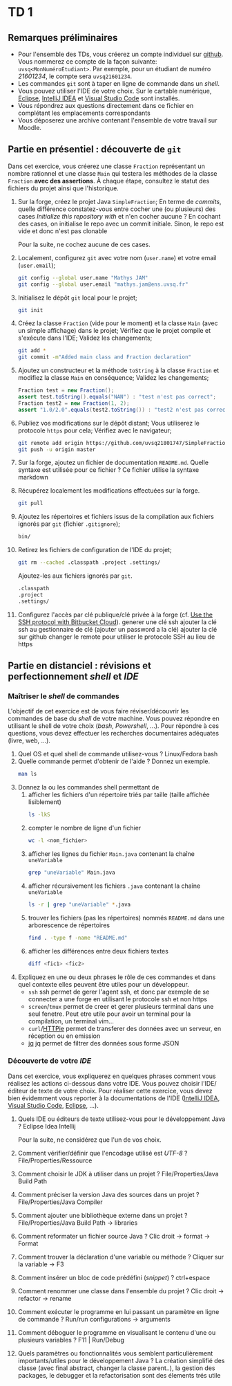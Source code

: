 # TD 1
## Remarques préliminaires
* Pour l'ensemble des TDs, vous créerez un compte individuel sur [github](https://github.com/).
Vous nommerez ce compte de la façon suivante: `uvsq<MonNuméroÉtudiant>`.
Par exemple, pour un étudiant de numéro *21601234*, le compte sera `uvsq21601234`.
* Les commandes `git` sont à taper en ligne de commande dans un *shell*.
* Vous pouvez utiliser l'IDE de votre choix.
Sur le cartable numérique, [Eclipse](www.eclipse.org), [IntelliJ IDEA](http://www.jetbrains.com/idea/) et [Visual Studio Code](https://code.visualstudio.com/) sont installés.
* Vous répondrez aux questions directement dans ce fichier en complétant les emplacements correspondants
* Vous déposerez une archive contenant l'ensemble de votre travail sur Moodle.

## Partie en présentiel : découverte de `git`
Dans cet exercice, vous créerez une classe `Fraction` représentant un nombre rationnel et une classe `Main` qui testera les méthodes de la classe `Fraction` **avec des assertions**.
À chaque étape, consultez le statut des fichiers du projet ainsi que l'historique.

1. Sur la forge, créez le projet Java `SimpleFraction`;
En terme de *commits*, quelle différence constatez-vous entre cocher une (ou plusieurs) des cases *Initialize this repository with* et n'en cocher aucune ?
    En cochant des cases, on initialise le repo avec un commit initiale. Sinon, le repo est vide et donc n'est pas clonable

    Pour la suite, ne cochez aucune de ces cases.
1. Localement, configurez `git` avec votre nom (`user.name`) et votre email (`user.email`);
    ```bash
    git config --global user.name "Mathys JAM"
    git config --global user.email "mathys.jam@ens.uvsq.fr"
    ```
1. Initialisez le dépôt `git` local pour le projet;
    ```bash
    git init
    ```
1. Créez la classe `Fraction` (vide pour le moment) et la classe `Main` (avec un simple affichage) dans le projet;
Vérifiez que le projet compile et s'exécute dans l'IDE;
Validez les changements;
    ```bash
    git add *
    git commit -m"Added main class and Fraction declaration"
    ```
1. Ajoutez un constructeur et la méthode `toString` à la classe `Fraction` et modifiez la classe `Main` en conséquence;
Validez les changements;
    ```Java
    Fraction test = new Fraction();
    assert test.toString().equals("NAN") : "test n'est pas correct";
    Fraction test2 = new Fraction(1, 2);
    assert "1.0/2.0".equals(test2.toString()) : "test2 n'est pas correct";
    ```
1. Publiez vos modifications sur le dépôt distant;
Vous utiliserez le protocole `https` pour cela;
Vérifiez avec le navigateur;
    ```bash
    git remote add origin https://github.com/uvsq21801747/SimpleFraction
    git push -u origin master
    ```
1. Sur la forge, ajoutez un fichier de documentation `README.md`.
Quelle syntaxe est utilisée pour ce fichier ?
    Ce fichier utilise la syntaxe markdown
1. Récupérez localement les modifications effectuées sur la forge.
    ```bash
    git pull
    ```
1. Ajoutez les répertoires et fichiers issus de la compilation aux fichiers ignorés par `git` (fichier `.gitignore`);
    ```bash
    bin/
    ```
1. Retirez les fichiers de configuration de l'IDE du projet;
    ```bash
    git rm --cached .classpath .project .settings/
    ```
    Ajoutez-les aux fichiers ignorés par `git`.
    ```bash
    .classpath
    .project
    .settings/
    ```
1. Configurez l'accès par clé publique/clé privée à la forge (cf. [Use the SSH protocol with Bitbucket Cloud](https://confluence.atlassian.com/bitbucket/use-the-ssh-protocol-with-bitbucket-cloud-221449711.html)).
    generer une clé ssh
    ajouter la clé ssh au gestionnaire de clé
    (ajouter un password a la clé)
    ajouter la clé sur github
    changer le remote pour utiliser le protocole SSH au lieu de https

## Partie en distanciel : révisions et perfectionnement *shell* et *IDE*
### Maîtriser le *shell* de commandes
L'objectif de cet exercice est de vous faire réviser/découvrir les commandes de base du *shell* de votre machine.
Vous pouvez répondre en utilisant le shell de votre choix (*bash*, *Powershell*, ...).
Pour répondre à ces questions, vous devez effectuer les recherches documentaires adéquates (livre, web, ...).

1. Quel OS et quel shell de commande utilisez-vous ?
    Linux/Fedora
    bash
1. Quelle commande permet d'obtenir de l'aide ?
Donnez un exemple.
    ```bash
    man ls
    ```
1. Donnez la ou les commandes shell permettant de
    1. afficher les fichiers d'un répertoire triés par taille (taille affichée lisiblement)
        ```bash
        ls -lkS
        ```
    1. compter le nombre de ligne d'un fichier
        ```bash
        wc -l <nom_fichier>
        ```
    1. afficher les lignes du fichier `Main.java` contenant la chaîne `uneVariable`
        ```bash
        grep "uneVariable" Main.java
        ```
    1. afficher récursivement les fichiers `.java` contenant la chaîne `uneVariable`
        ```bash
        ls -r | grep "uneVariable" *.java
        ```
    1. trouver les fichiers (pas les répertoires) nommés `README.md` dans une arborescence de répertoires
        ```bash
        find . -type f -name "README.md"
        ```
    1. afficher les différences entre deux fichiers textes
        ```bash
        diff <fic1> <fic2>
        ```
1. Expliquez en une ou deux phrases le rôle de ces commandes et dans quel contexte elles peuvent être utiles pour un développeur.
    * `ssh`
        ssh permet de gerer l'agent ssh, et donc par exemple de se connecter a une forge en utilisant le protocole ssh et non https
    * `screen`/`tmux`
        permet de creer et gerer plusieurs terminal dans une seul fenetre. Peut etre utile pour avoir un terminal pour la compilation, un terminal vim...
    * `curl`/[HTTPie](https://httpie.org/)
        permet de transferer des données avec un serveur, en réception ou en emission 
    * [jq](https://stedolan.github.io/jq/)
        jq permet de filtrer des données sous forme JSON

### Découverte de votre *IDE*
Dans cet exercice, vous expliquerez en quelques phrases comment vous réalisez les actions ci-dessous dans votre IDE.
Vous pouvez choisir l'IDE/éditeur de texte de votre choix.
Pour réaliser cette exercice, vous devez bien évidemment vous reporter à la documentations de l'IDE ([IntelliJ IDEA](https://www.jetbrains.com/help/idea/discover-intellij-idea.html#developer-tools), [Visual Studio Code](https://code.visualstudio.com/docs), [Eclipse](https://help.eclipse.org/2020-09/index.jsp), ...).

1. Quels IDE ou éditeurs de texte utilisez-vous pour le développement Java ?
    Eclipse
    Idea Intellij

    Pour la suite, ne considérez que l'un de vos choix.
1. Comment vérifier/définir que l'encodage utilisé est *UTF-8* ?
    File/Properties/Ressource
1. Comment choisir le JDK à utiliser dans un projet ?
    File/Properties/Java Build Path
1. Comment préciser la version Java des sources dans un projet ?
    File/Properties/Java Compiler
1. Comment ajouter une bibliothèque externe dans un projet ?
    File/Properties/Java Build Path -> libraries
1. Comment reformater un fichier source Java ?
    Clic droit -> format -> Format
1. Comment trouver la déclaration d'une variable ou méthode ?
    Cliquer sur la variable -> F3
1. Comment insérer un bloc de code prédéfini (*snippet*) ?
    ctrl+espace
1. Comment renommer une classe dans l'ensemble du projet ?
    Clic droit -> refactor -> rename
1. Comment exécuter le programme en lui passant un paramètre en ligne de commande ?
    Run/run configurations -> arguments
1. Comment déboguer le programme en visualisant le contenu d'une ou plusieurs variables ?
    F11 | Run/Debug
1. Quels paramètres ou fonctionnalités vous semblent particulièrement importants/utiles pour le développement Java ?
    La création simplifié des classe (avec final abstract, changer la classe parent..), la gestion des packages, le debugger et la refactorisation sont des élements trés utile

